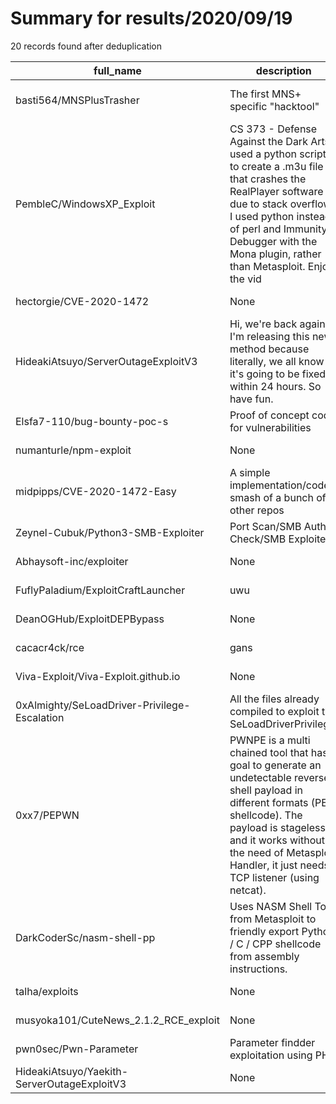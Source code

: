 
# Summary for results/2020/09/19
    
20 records found after deduplication

| full_name | description | html_url | matched_list | matched_count | pushed_at | size | stargazers_count | language | forks_count |
|----------------------------------------------|------------------------------------------------------------------------------------------------------------------------------------------------------------------------------------------------------------------------------------------------------------------|-----------------------------------------------------------------|----------------------------------------------------------|-----------------|---------------------------|--------|--------------------|-------------------|---------------|
| basti564/MNSPlusTrasher | The first MNS+ specific "hacktool" | https://github.com/basti564/MNSPlusTrasher | ['exploit'] | 1 | 2020-09-19 15:03:49+00:00 | 605 | 9 | Visual Basic .NET | 1 |
| PembleC/WindowsXP_Exploit | CS 373 - Defense Against the Dark Arts I used a python script to create a .m3u file that crashes the RealPlayer software due to stack overflow. I used python instead of perl and Immunity Debugger with the Mona plugin, rather than Metasploit. Enjoy the vid | https://github.com/PembleC/WindowsXP_Exploit | ['exploit'] | 1 | 2020-09-19 22:12:48+00:00 | 47224 | 0 | Python | 0 |
| hectorgie/CVE-2020-1472 | None | https://github.com/hectorgie/CVE-2020-1472 | ['cve-2'] | 1 | 2020-09-19 23:15:52+00:00 | 11 | 0 | Python | 0 |
| HideakiAtsuyo/ServerOutageExploitV3 | Hi, we're back again. I'm releasing this new method because literally, we all know it's going to be fixed within 24 hours. So have fun. | https://github.com/HideakiAtsuyo/ServerOutageExploitV3 | ['exploit'] | 1 | 2020-09-19 22:51:08+00:00 | 5 | 0 | | 0 |
| Elsfa7-110/bug-bounty-poc-s | Proof of concept code for vulnerabilities | https://github.com/Elsfa7-110/bug-bounty-poc-s | ['vulnerability poc'] | 1 | 2020-09-19 21:34:27+00:00 | 7 | 0 | HTML | 0 |
| numanturle/npm-exploit | None | https://github.com/numanturle/npm-exploit | ['exploit'] | 1 | 2020-09-19 21:31:59+00:00 | 2 | 0 | | 0 |
| midpipps/CVE-2020-1472-Easy | A simple implementation/code smash of a bunch of other repos | https://github.com/midpipps/CVE-2020-1472-Easy | ['cve-2'] | 1 | 2020-09-19 21:27:39+00:00 | 17 | 0 | Python | 0 |
| Zeynel-Cubuk/Python3-SMB-Exploiter | Port Scan/SMB Auth Check/SMB Exploiter | https://github.com/Zeynel-Cubuk/Python3-SMB-Exploiter | ['exploit'] | 1 | 2020-09-19 13:10:05+00:00 | 221 | 2 | Python | 0 |
| Abhaysoft-inc/exploiter | None | https://github.com/Abhaysoft-inc/exploiter | ['exploit'] | 1 | 2020-09-19 12:36:50+00:00 | 0 | 0 | Python | 0 |
| FuflyPaladium/ExploitCraftLauncher | uwu | https://github.com/FuflyPaladium/ExploitCraftLauncher | ['exploit'] | 1 | 2020-09-19 11:53:20+00:00 | 0 | 0 | | 0 |
| DeanOGHub/ExploitDEPBypass | None | https://github.com/DeanOGHub/ExploitDEPBypass | ['exploit'] | 1 | 2020-09-19 10:57:41+00:00 | 89 | 0 | | 0 |
| cacacr4ck/rce | gans | https://github.com/cacacr4ck/rce | ['rce'] | 1 | 2020-09-19 06:14:44+00:00 | 1 | 0 | Python | 0 |
| Viva-Exploit/Viva-Exploit.github.io | None | https://github.com/Viva-Exploit/Viva-Exploit.github.io | ['exploit'] | 1 | 2020-09-19 03:25:34+00:00 | 1 | 0 | | 0 |
| 0xAlmighty/SeLoadDriver-Privilege-Escalation | All the files already compiled to exploit the SeLoadDriverPrivilege. | https://github.com/0xAlmighty/SeLoadDriver-Privilege-Escalation | ['exploit'] | 1 | 2020-09-19 03:47:16+00:00 | 191 | 0 | Batchfile | 0 |
| 0xx7/PEPWN | PWNPE is a multi chained tool that has a goal to generate an undetectable reverse shell payload in different formats (PE, shellcode). The payload is stageless and it works without the need of Metasploit Handler, it just needs a TCP listener (using netcat). | https://github.com/0xx7/PEPWN | ['metasploit module OR metasploit payload', 'shellcode'] | 2 | 2020-09-19 09:02:36+00:00 | 2874 | 0 | C++ | 1 |
| DarkCoderSc/nasm-shell-pp | Uses NASM Shell Tool from Metasploit to friendly export Python / C / CPP shellcode from assembly instructions. | https://github.com/DarkCoderSc/nasm-shell-pp | ['shellcode'] | 1 | 2020-09-19 14:22:42+00:00 | 17 | 8 | Python | 1 |
| talha/exploits | None | https://github.com/talha/exploits | ['exploit'] | 1 | 2020-09-19 23:00:37+00:00 | 21 | 0 | Python | 0 |
| musyoka101/CuteNews_2.1.2_RCE_exploit | None | https://github.com/musyoka101/CuteNews_2.1.2_RCE_exploit | ['exploit', 'rce'] | 2 | 2020-09-19 09:13:33+00:00 | 20 | 6 | Python | 1 |
| pwn0sec/Pwn-Parameter | Parameter findder exploitation using PHP | https://github.com/pwn0sec/Pwn-Parameter | ['exploit'] | 1 | 2020-09-19 15:51:31+00:00 | 15 | 7 | PHP | 5 |
| HideakiAtsuyo/Yaekith-ServerOutageExploitV3 | None | https://github.com/HideakiAtsuyo/Yaekith-ServerOutageExploitV3 | ['exploit'] | 1 | 2020-09-19 23:46:44+00:00 | 9 | 0 | C# | 0 |
